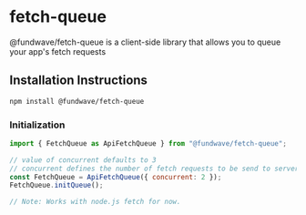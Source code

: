 # fetch-queue

@fundwave/fetch-queue is a client-side library that allows you to queue your app's fetch requests 

## Installation Instructions

```sh
npm install @fundwave/fetch-queue
```

### Initialization

```js
import { FetchQueue as ApiFetchQueue } from "@fundwave/fetch-queue";

// value of concurrent defaults to 3
// concurrent defines the number of fetch requests to be send to server at a time
const FetchQueue = ApiFetchQueue({ concurrent: 2 });
FetchQueue.initQueue();

// Note: Works with node.js fetch for now.
```
